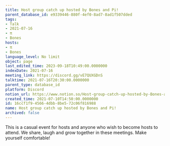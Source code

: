 ```yaml
---
title: Host group catch up hosted by Bones and Pi!
parent_database_id: e9339446-880f-4ef0-8ad7-8ad1f507dded
tags:
- Talk
- 2021-07-16
- π
- Bones
hosts:
- π
- Bones
language_level: No limit
object: page
last_edited_time: 2023-09-18T10:49:00.0000000
indexDate: 2021-07-16
meeting_link: https://discord.gg/vE7QUXGDnS
talktime: 2021-07-16T20:30:00.0000000
parent_type: database_id
platform: Discord
notion_url: https://www.notion.so/Host-group-catch-up-hosted-by-Bones-and-Pi-16ccf1f945664dbb8be572c06f816988
created_time: 2021-07-10T14:50:00.0000000
id: 16ccf1f9-4566-4dbb-8be5-72c06f816988
name: Host group catch up hosted by Bones and Pi!
archived: false
---
```


This is a casual event for hosts and anyone who wish to become hosts to attend.  We share, laugh and grow together in these meetings.  Make yourself comfortable!






